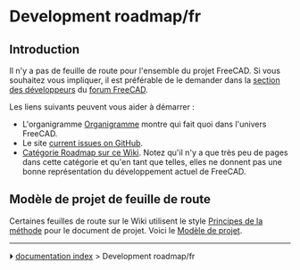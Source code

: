 # Development roadmap/fr
## Introduction

Il n\'y a pas de feuille de route pour l\'ensemble du projet FreeCAD. Si vous souhaitez vous impliquer, il est préférable de le demander dans la [section des développeurs](https://forum.freecadweb.org/viewforum.php?f=10) du [forum FreeCAD](https://forum.freecadweb.org/index.php).

Les liens suivants peuvent vous aider à démarrer :

-   L\'organigramme [Organigramme](Organization_chart/fr.md) montre qui fait quoi dans l\'univers FreeCAD.
-   Le site [current issues on GitHub](https://github.com/FreeCAD/FreeCAD/issues?q=is%3Aopen+is%3Aissue).
-   [Catégorie Roadmap sur ce Wiki](:Category_Roadmap.md). Notez qu\'il n\'y a que très peu de pages dans cette catégorie et qu\'en tant que telles, elles ne donnent pas une bonne représentation du développement actuel de FreeCAD.

## Modèle de projet de feuille de route 

Certaines feuilles de route sur le Wiki utilisent le style [Principes de la méthode](https://fr.wikipedia.org/wiki/Getting_Things_Done#Principes_de_la_m%C3%A9thode) pour le document de projet. Voici le [Modèle de projet](Project_template.md).



---
⏵ [documentation index](../README.md) > Development roadmap/fr
